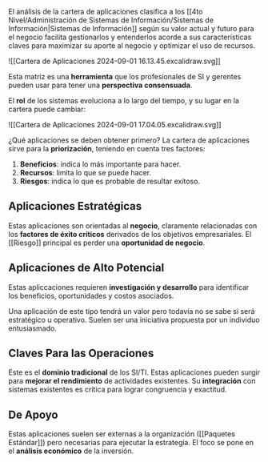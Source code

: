 El análisis de la cartera de aplicaciones clasifica a los [[4to Nivel/Administración de Sistemas de Información/Sistemas de Información|Sistemas de Información]] según su valor actual y futuro para el negocio facilita gestionarlos y entenderlos acorde a sus características claves para maximizar su aporte al negocio y optimizar el uso de recursos.

![[Cartera de Aplicaciones 2024-09-01 16.13.45.excalidraw.svg]]

Esta matriz es una **herramienta** que los profesionales de SI y gerentes pueden usar para tener una **perspectiva consensuada**.

El **rol** de los sistemas evoluciona a lo largo del tiempo, y su lugar en la cartera puede cambiar:

![[Cartera de Aplicaciones 2024-09-01 17.04.05.excalidraw.svg]]

¿Qué aplicaciones se deben obtener primero? La cartera de aplicaciones sirve para la **priorización**, teniendo en cuenta tres factores:

1. **Beneficios**: indica lo más importante para hacer.
2. **Recursos**: limita lo que se puede hacer.
3. **Riesgos**: indica lo que es probable de resultar exitoso.



## Aplicaciones Estratégicas

Estas aplicaciones son orientadas al **negocio**, claramente relacionadas con los **factores de éxito críticos** derivados de los objetivos empresariales. El [[Riesgo]] principal es perder una **oportunidad de negocio**.

## Aplicaciones de Alto Potencial

Estas apliccaciones requieren **investigación y desarrollo** para identificar los beneficios, oportunidades y costos asociados. 

Una aplicación de este tipo tendrá un valor pero todavía no se sabe si será estratégico u operativo. Suelen ser una iniciativa propuesta por un individuo entusiasmado.

## Claves Para las Operaciones

Este es el **dominio tradicional** de los SI/TI. Estas aplicaciones pueden surgir para **mejorar el rendimiento** de actividades existentes. Su **integración** con sistemas existentes es crítica para lograr congruencia y exactitud.

## De Apoyo

Estas aplicaciones suelen ser externas a la organización ([[Paquetes Estándar]]) pero necesarias para ejecutar la estrategia. El foco se pone en el **análisis económico** de la inversión.
